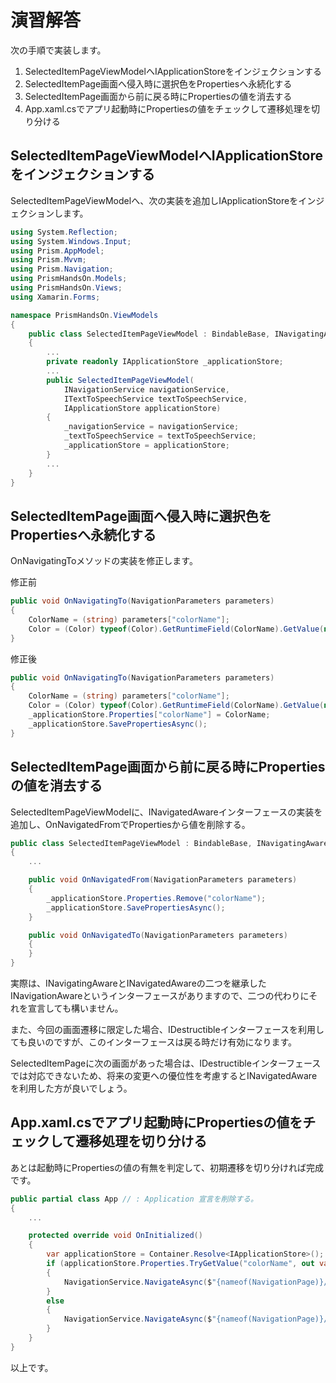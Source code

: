 # 演習解答

次の手順で実装します。

1. SelectedItemPageViewModelへIApplicationStoreをインジェクションする
1. SelectedItemPage画面へ侵入時に選択色をPropertiesへ永続化する  
2. SelectedItemPage画面から前に戻る時にPropertiesの値を消去する  
3. App.xaml.csでアプリ起動時にPropertiesの値をチェックして遷移処理を切り分ける

## SelectedItemPageViewModelへIApplicationStoreをインジェクションする

SelectedItemPageViewModelへ、次の実装を追加しIApplicationStoreをインジェクションします。

```cs
using System.Reflection;
using System.Windows.Input;
using Prism.AppModel;
using Prism.Mvvm;
using Prism.Navigation;
using PrismHandsOn.Models;
using PrismHandsOn.Views;
using Xamarin.Forms;

namespace PrismHandsOn.ViewModels
{
    public class SelectedItemPageViewModel : BindableBase, INavigatingAware
    {
        ...
        private readonly IApplicationStore _applicationStore;
        ...
        public SelectedItemPageViewModel(
            INavigationService navigationService, 
            ITextToSpeechService textToSpeechService, 
            IApplicationStore applicationStore)
        {
            _navigationService = navigationService;
            _textToSpeechService = textToSpeechService;
            _applicationStore = applicationStore;
        }
        ...
    }
}
```

## SelectedItemPage画面へ侵入時に選択色をPropertiesへ永続化する  

OnNavigatingToメソッドの実装を修正します。

修正前
```cs
public void OnNavigatingTo(NavigationParameters parameters)
{
    ColorName = (string) parameters["colorName"];
    Color = (Color) typeof(Color).GetRuntimeField(ColorName).GetValue(null);
}
```

修正後
```cs
public void OnNavigatingTo(NavigationParameters parameters)
{
    ColorName = (string) parameters["colorName"];
    Color = (Color) typeof(Color).GetRuntimeField(ColorName).GetValue(null);
    _applicationStore.Properties["colorName"] = ColorName;
    _applicationStore.SavePropertiesAsync();
}
```

## SelectedItemPage画面から前に戻る時にPropertiesの値を消去する  

SelectedItemPageViewModelに、INavigatedAwareインターフェースの実装を追加し、OnNavigatedFromでPropertiesから値を削除する。

```cs
public class SelectedItemPageViewModel : BindableBase, INavigatingAware, INavigatedAware
{
    ...

    public void OnNavigatedFrom(NavigationParameters parameters)
    {
        _applicationStore.Properties.Remove("colorName");
        _applicationStore.SavePropertiesAsync();
    }

    public void OnNavigatedTo(NavigationParameters parameters)
    {
    }
}
```

実際は、INavigatingAwareとINavigatedAwareの二つを継承したINavigationAwareというインターフェースがありますので、二つの代わりにそれを宣言しても構いません。

また、今回の画面遷移に限定した場合、IDestructibleインターフェースを利用しても良いのですが、このインターフェースは戻る時だけ有効になります。

SelectedItemPageに次の画面があった場合は、IDestructibleインターフェースでは対応できないため、将来の変更への優位性を考慮するとINavigatedAwareを利用した方が良いでしょう。

## App.xaml.csでアプリ起動時にPropertiesの値をチェックして遷移処理を切り分ける

あとは起動時にPropertiesの値の有無を判定して、初期遷移を切り分ければ完成です。

```cs
public partial class App // : Application 宣言を削除する。
{
    ...

    protected override void OnInitialized()
    {
        var applicationStore = Container.Resolve<IApplicationStore>();
        if (applicationStore.Properties.TryGetValue("colorName", out var color))
        {
            NavigationService.NavigateAsync($"{nameof(NavigationPage)}/{nameof(MainPage)}/{nameof(ColorsPage)}/{nameof(SelectedItemPage)}?colorName={color}");
        }
        else
        {
            NavigationService.NavigateAsync($"{nameof(NavigationPage)}/{nameof(MainPage)}");
        }
    }
}
```

以上です。